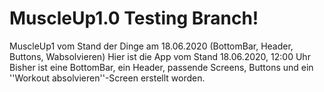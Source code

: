 # MuscleUp1.0 Testing Branch!
MuscleUp1 vom Stand der Dinge am 18.06.2020 (BottomBar, Header, Buttons, Wabsolvieren)
Hier ist die App vom Stand 18.06.2020, 12:00 Uhr
Bisher ist eine BottomBar, ein Header, passende Screens, Buttons und ein ''Workout absolvieren''-Screen erstellt worden.
